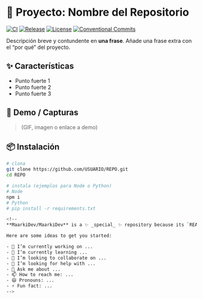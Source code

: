 # 🚀 Proyecto: Nombre del Repositorio

[![CI](https://img.shields.io/github/actions/workflow/status/USUARIO/REPO/ci.yml?label=CI)](./.github/workflows/ci.yml)
[![Release](https://img.shields.io/github/v/release/USUARIO/REPO)](https://github.com/USUARIO/REPO/releases)
[![License](https://img.shields.io/badge/license-MIT-informational)](LICENSE)
[![Conventional Commits](https://img.shields.io/badge/commits-conventional-ffbf00)](https://www.conventionalcommits.org/)

Descripción breve y contundente en **una frase**. Añade una frase extra con el “por qué” del proyecto.

## ✨ Características
- Punto fuerte 1
- Punto fuerte 2
- Punto fuerte 3

## 🧩 Demo / Capturas
> (GIF, imagen o enlace a demo)

## 📦 Instalación
```bash
# clona
git clone https://github.com/USUARIO/REPO.git
cd REPO

# instala (ejemplos para Node o Python)
# Node
npm i
# Python
# pip install -r requirements.txt

<!--
**MaarkiDev/MaarkiDev** is a ✨ _special_ ✨ repository because its `README.md` (this file) appears on your GitHub profile.

Here are some ideas to get you started:

- 🔭 I’m currently working on ...
- 🌱 I’m currently learning ...
- 👯 I’m looking to collaborate on ...
- 🤔 I’m looking for help with ...
- 💬 Ask me about ...
- 📫 How to reach me: ...
- 😄 Pronouns: ...
- ⚡ Fun fact: ...
-->

